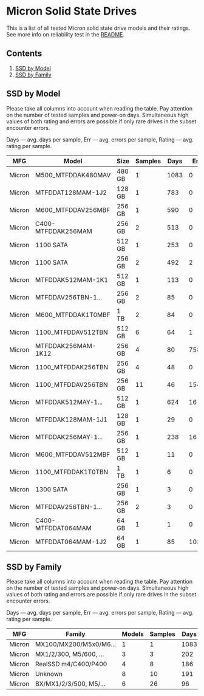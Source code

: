 Micron Solid State Drives
=========================

This is a list of all tested Micron solid state drive models and their ratings. See
more info on reliability test in the [README](https://github.com/linuxhw/SMART).

Contents
--------

1. [ SSD by Model  ](#ssd-by-model)
2. [ SSD by Family ](#ssd-by-family)

SSD by Model
------------

Please take all columns into account when reading the table. Pay attention on the
number of tested samples and power-on days. Simultaneous high values of both rating
and errors are possible if only rare drives in the subset encounter errors.

Days   — avg. days per sample,
Err    — avg. errors per sample,
Rating — avg. rating per sample.

| MFG       | Model              | Size   | Samples | Days  | Err   | Rating |
|-----------|--------------------|--------|---------|-------|-------|--------|
| Micron    | M500_MTFDDAK480MAV | 480 GB | 1       | 1083  | 0     | 2.97   |
| Micron    | MTFDDAT128MAM-1J2  | 128 GB | 1       | 783   | 0     | 2.15   |
| Micron    | M600_MTFDDAV256MBF | 256 GB | 1       | 590   | 0     | 1.62   |
| Micron    | C400-MTFDDAK256MAM | 256 GB | 2       | 513   | 0     | 1.41   |
| Micron    | 1100 SATA          | 512 GB | 1       | 253   | 0     | 0.69   |
| Micron    | 1100 SATA          | 256 GB | 2       | 492   | 2     | 0.61   |
| Micron    | MTFDDAK512MAM-1K1  | 512 GB | 1       | 113   | 0     | 0.31   |
| Micron    | MTFDDAV256TBN-1... | 256 GB | 2       | 85    | 0     | 0.23   |
| Micron    | M600_MTFDDAK1T0MBF | 1 TB   | 2       | 84    | 0     | 0.23   |
| Micron    | 1100_MTFDDAV512TBN | 512 GB | 6       | 64    | 1     | 0.15   |
| Micron    | MTFDDAK256MAM-1K12 | 256 GB | 4       | 80    | 758   | 0.14   |
| Micron    | 1100_MTFDDAK256TBN | 256 GB | 4       | 48    | 0     | 0.13   |
| Micron    | 1100_MTFDDAV256TBN | 256 GB | 11      | 46    | 154   | 0.12   |
| Micron    | MTFDDAK512MAY-1... | 512 GB | 1       | 624   | 16    | 0.10   |
| Micron    | MTFDDAK128MAM-1J1  | 128 GB | 1       | 29    | 0     | 0.08   |
| Micron    | MTFDDAK256MAY-1... | 256 GB | 1       | 238   | 16    | 0.04   |
| Micron    | M600_MTFDDAV512MBF | 512 GB | 1       | 11    | 0     | 0.03   |
| Micron    | 1100_MTFDDAK1T0TBN | 1 TB   | 1       | 6     | 0     | 0.02   |
| Micron    | 1300 SATA          | 256 GB | 1       | 3     | 0     | 0.01   |
| Micron    | MTFDDAV256TBN-1... | 256 GB | 2       | 3     | 0     | 0.01   |
| Micron    | C400-MTFDDAT064MAM | 64 GB  | 1       | 1     | 0     | 0.00   |
| Micron    | MTFDDAT064MAM-1J2  | 64 GB  | 1       | 85    | 1039  | 0.00   |

SSD by Family
-------------

Please take all columns into account when reading the table. Pay attention on the
number of tested samples and power-on days. Simultaneous high values of both rating
and errors are possible if only rare drives in the subset encounter errors.

Days   — avg. days per sample,
Err    — avg. errors per sample,
Rating — avg. rating per sample.

| MFG       | Family                 | Models | Samples | Days  | Err   | Rating |
|-----------|------------------------|--------|---------|-------|-------|--------|
| Micron    | MX100/MX200/M5x0/M6... | 1      | 1       | 1083  | 0     | 2.97   |
| Micron    | MX1/2/300, M5/600, ... | 3      | 3       | 202   | 0     | 0.56   |
| Micron    | RealSSD m4/C400/P400   | 4      | 8       | 186   | 379   | 0.47   |
| Micron    | Unknown                | 8      | 10      | 191   | 108   | 0.28   |
| Micron    | BX/MX1/2/3/500, M5/... | 6      | 26      | 96    | 66    | 0.20   |
